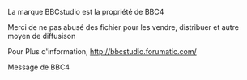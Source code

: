 La marque BBCstudio est la propriété de BBC4

Merci de ne pas abusé des fichier pour les vendre, distribuer et autre moyen de diffusison

Pour Plus d'information, http://bbcstudio.forumatic.com/


Message de BBC4
